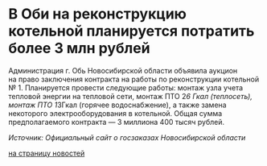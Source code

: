 # В Оби на реконструкцию котельной планируется потратить более 3 млн рублей

Администрация г. Обь Новосибирской области объявила аукцион на право
заключения контракта на работы по реконструкции котельной № 1. Планируется
провести следующие работы: монтаж узла учета тепловой энергии на тепловой
сети, монтаж ПТО 2*6 Гкал (теплосеть), монтаж ПТО 1*3Гкал (горячее
водоснабжение), а также замена некоторого электрооборудования в котельной.
Общая сумма предполагаемого контракта — 3 миллиона 400 тысяч рублей.

_Источник: Официальный сайт о госзаказах Новосибирской области_

[на страницу новостей](http://www.teplokomplekt.com/news.shtml)

